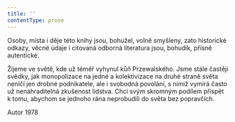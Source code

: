```yaml
---
title: ''
contentType: prose
---
```


Osoby, místa i děje této knihy jsou, bohužel, volně smyšleny, zato historické odkazy, věcné údaje i citovaná odborná literatura jsou, bohudík, přísně autentické.

Žijeme ve světě, kde už téměř vyhynul kůň Przewalského. Jsme stále častěji svědky, jak monopolizace na jedné a kolektivizace na druhé straně světa neničí jen drobné podnikatele, ale i svobodná povolání, s nimiž vymírá často už nenahraditelná zkušenost lidstva. Chci svým skromným podílem přispět k tomu, abychom se jednoho rána neprobudili do světa bez popravčích.

Autor 1978
